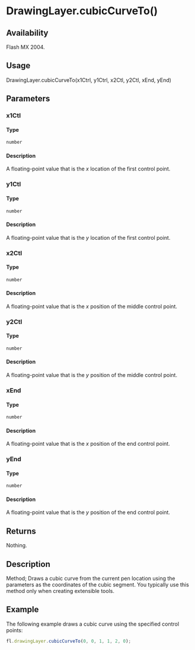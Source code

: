 # DrawingLayer.cubicCurveTo()

## Availability

Flash MX 2004.

## Usage

DrawingLayer.cubicCurveTo(x1Ctrl, y1Ctrl, x2Ctl, y2Ctl, xEnd, yEnd)

## Parameters

### **x1Ctl**

#### Type

```typescript
number
```

#### Description

A floating-point value that is the *x* location of the first control point.

### **y1Ctl**

#### Type

```typescript
number
```

#### Description

A floating-point value that is the *y* location of the first control point.

### **x2Ctl**

#### Type

```typescript
number
```

#### Description

A floating-point value that is the *x* position of the middle control point.

### **y2Ctl**

#### Type

```typescript
number
```

#### Description

A floating-point value that is the *y* position of the middle control point.

### **xEnd**

#### Type

```typescript
number
```

#### Description

A floating-point value that is the *x* position of the end control point.

### **yEnd**

#### Type

```typescript
number
```

#### Description

A floating-point value that is the *y* position of the end control point.

## Returns

Nothing.

## Description

Method; Draws a cubic curve from the current pen location using the parameters as the coordinates of the cubic segment. You typically use this method only when creating extensible tools.

## Example

The following example draws a cubic curve using the specified control points:

```javascript
fl.drawingLayer.cubicCurveTo(0, 0, 1, 1, 2, 0);
```
